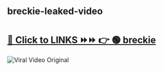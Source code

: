
 ## breckie-leaked-video 

# <h2><a href="https://clipsfans.com/breckie&ref=git">🔗 Click to LINKS ⏩⏩ 👉 🟢 breckie </a></h2>

<a href="https://clipsfans.com/breckie&ref=git" rel="nofollow" data-target="animated-image.originalLink"><img src="https://i.ibb.co.com/xMMVF88/686577567.gif" alt="Viral Video Original" style="max-width: 100%; display: inline-block;" data-target="animated-image.originalImage"></a>
